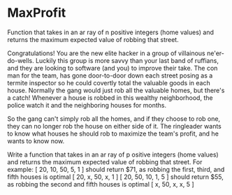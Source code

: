 # MaxProfit
Function that takes in an ar ray of n positive integers (home values) and returns the maximum expected value of robbing that street.


Congratulations! You are the new elite hacker in a group of villainous ne'er-do-wells.
Luckily this group is more savvy than your last band of ruffians, and they are looking to software (and you) to improve 
their take. The con man for the team, has gone door-to-door down each street posing as a termite inspector so he could 
covertly total the valuable goods in each house. Normally the gang would just rob all the valuable homes, but there's a 
catch! Whenever a house is robbed in this wealthy neighborhood, the police watch it and the neighboring houses for months.

So the gang can't simply rob all the homes, and if they choose to rob one, they can no longer rob the house on either side of it.
The ringleader wants to know what houses he should rob to maximize the team's profit, and he wants to know now.

Write a function that takes in an ar ray of p ositive integers (home values) and returns the maximum expected value of robbing that street.
For example:
	[ 20, 10, 50, 5, 1 ] should return $71, as robbing the first, third, and fifth houses is optimal [ 20, x, 50, x, 1 ]
	[ 20, 50, 10, 1, 5 ] should return $55, as robbing the second and fifth houses is optimal [ x, 50, x, x, 5 ]
 

